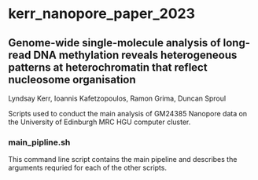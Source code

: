 # kerr_nanopore_paper_2023

## Genome-wide single-molecule analysis of long-read DNA methylation reveals heterogeneous patterns at heterochromatin that reflect nucleosome organisation

Lyndsay Kerr, Ioannis Kafetzopoulos, Ramon Grima, Duncan Sproul

Scripts used to conduct the main analysis of GM24385 Nanopore data on the University of Edinburgh MRC HGU computer cluster.

### main_pipline.sh

This command line script contains the main pipeline and describes the arguments requried for each of the other scripts. 
